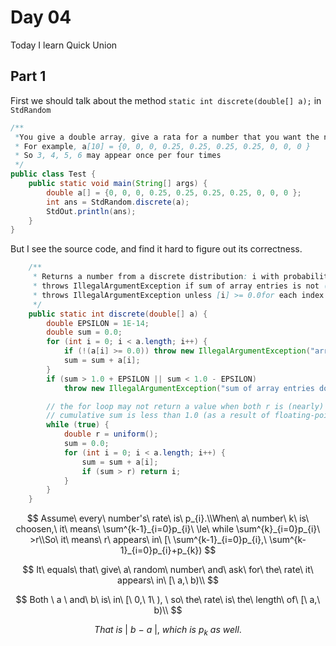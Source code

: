 # Day 04

Today I learn Quick Union

## Part 1

First we should talk about the method `static int discrete(double[] a);` in `StdRandom`

```java
/**
 *You give a double array, give a rata for a number that you want the number appear.
 * For example, a[10] = {0, 0, 0, 0.25, 0.25, 0.25, 0.25, 0, 0, 0 }
 * So 3, 4, 5, 6 may appear once per four times
 */
public class Test {
    public static void main(String[] args) {
        double a[] = {0, 0, 0, 0.25, 0.25, 0.25, 0.25, 0, 0, 0 };
        int ans = StdRandom.discrete(a);
        StdOut.println(ans);
    }
}
```

But I see the source code, and find it hard to figure out its correctness.

```java
 	/**
     * Returns a number from a discrete distribution: i with probability a[i].
     * throws IllegalArgumentException if sum of array entries is not (very nearly) equal to 1.0
     * throws IllegalArgumentException unless [i] >= 0.0for each index i
     */
    public static int discrete(double[] a) {
        double EPSILON = 1E-14;
        double sum = 0.0;
        for (int i = 0; i < a.length; i++) {
            if (!(a[i] >= 0.0)) throw new IllegalArgumentException("array entry " + i + " must be nonnegative: " + a[i]);
            sum = sum + a[i];
        }
        if (sum > 1.0 + EPSILON || sum < 1.0 - EPSILON)
            throw new IllegalArgumentException("sum of array entries does not approximately equal 1.0: " + sum);

        // the for loop may not return a value when both r is (nearly) 1.0 and when the
        // cumulative sum is less than 1.0 (as a result of floating-point roundoff error)
        while (true) {
            double r = uniform();
            sum = 0.0;
            for (int i = 0; i < a.length; i++) {
                sum = sum + a[i];
                if (sum > r) return i;
            }
        }
    }

```

$$
Assume\ every\ number's\ rate\ is\ p_{i}.\\When\ a\ number\ k\ is\ choosen,\ it\ means\ \sum^{k-1}_{i=0}p_{i}\ \le\ while  \sum^{k}_{i=0}p_{i}\ >r\\So\ it\ means\ r\ appears\ in\ [\ \sum^{k-1}_{i=0}p_{i},\ \sum^{k-1}_{i=0}p_{i}+p_{k})
$$

$$
It\ equals\ that\ give\ a\ random\ number\ and\ ask\ for\ the\ rate\ it\ appears\ in\ [\ a,\ b)\\
$$

$$
Both \ a \ and\ b\ is\ in\ [\ 0,\ 1\ ), \ so\ the\ rate\ is\ the\ length\ of\ [\ a,\ b)\\
$$

$$
That\ is\ |\ b\ -\ a\ |,\ which\ is\ p_{k}\ as\ well.
$$

